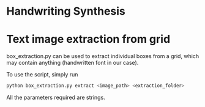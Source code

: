 # Handwriting Synthesis
<placeholder>

# Text image extraction from grid

box_extraction.py can be used to extract individual boxes from a grid, which may contain anything (handwritten font in our case).

To use the script, simply run
```python
python box_extraction.py extract <image_path> <extraction_folder>
```
All the parameters required are strings.
